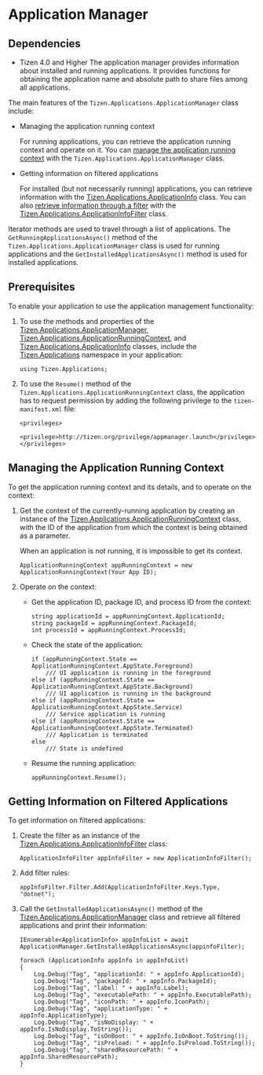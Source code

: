 
# Application Manager
## Dependencies

-   Tizen 4.0 and Higher
The application manager provides information about installed and running applications. It provides functions for obtaining the application name and absolute path to share files among all applications.

The main features of the `Tizen.Applications.ApplicationManager` class include:

-   Managing the application running context

    For running applications, you can retrieve the application running context and operate on it. You can [manage the application running context](#manage_context) with the `Tizen.Applications.ApplicationManager` class.

-   Getting information on filtered applications

    For installed (but not necessarily running) applications, you can retrieve information with the [Tizen.Applications.ApplicationInfo](https://developer.tizen.org/dev-guide/csapi/api/Tizen.Applications.ApplicationInfo.html) class. You can also [retrieve information through a filter](#filter) with the [Tizen.Applications.ApplicationInfoFilter](https://developer.tizen.org/dev-guide/csapi/api/Tizen.Applications.ApplicationInfoFilter.html) class.

Iterator methods are used to travel through a list of applications. The `GetRunningApplicationsAsync()` method of the `Tizen.Applications.ApplicationManager` class is used for running applications and the `GetInstalledApplicationsAsync()` method is used for installed applications.

## Prerequisites

To enable your application to use the application management functionality:

1.  To use the methods and properties of the [Tizen.Applications.ApplicationManager](https://developer.tizen.org/dev-guide/csapi/api/Tizen.Applications.ApplicationManager.html), [Tizen.Applications.ApplicationRunningContext](https://developer.tizen.org/dev-guide/csapi/api/Tizen.Applications.ApplicationRunningContext.html), and [Tizen.Applications.ApplicationInfo](https://developer.tizen.org/dev-guide/csapi/api/Tizen.Applications.ApplicationInfo.html) classes, include the [Tizen.Applications](https://developer.tizen.org/dev-guide/csapi/api/Tizen.Applications.html) namespace in your application:

    ``` 
    using Tizen.Applications;
    ```

2.  To use the `Resume()` method of the `Tizen.Applications.ApplicationRunningContext` class, the application has to request permission by adding the following privilege to the `tizen-manifest.xml` file:

    ``` 
    <privileges>
       <privilege>http://tizen.org/privilege/appmanager.launch</privilege>
    </privileges>
    ```

<a name="manage_context"></a>
## Managing the Application Running Context

To get the application running context and its details, and to operate on the context:

1.  Get the context of the currently-running application by creating an instance of the [Tizen.Applications.ApplicationRunningContext](https://developer.tizen.org/dev-guide/csapi/api/Tizen.Applications.ApplicationRunningContext.html) class, with the ID of the application from which the context is being obtained as a parameter.

    When an application is not running, it is impossible to get its context.

    ``` 
    ApplicationRunningContext appRunningContext = new ApplicationRunningContext(Your App ID);
    ```

2.  Operate on the context:
    -   Get the application ID, package ID, and process ID from the context:

        ``` 
        string applicationId = appRunningContext.ApplicationId;
        string packageId = appRunningContext.PackageId;
        int processId = appRunningContext.ProcessId;
        ```

    -   Check the state of the application:

        ``` 
        if (appRunningContext.State == ApplicationRunningContext.AppState.Foreground)
            /// UI application is running in the foreground
        else if (appRunningContext.State == ApplicationRunningContext.AppState.Background)
            /// UI application is running in the background
        else if (appRunningContext.State == ApplicationRunningContext.AppState.Service)
            /// Service application is running
        else if (appRunningContext.State == ApplicationRunningContext.AppState.Terminated)
            /// Application is terminated
        else
            /// State is undefined
        ```

    -   Resume the running application:

        ``` 
        appRunningContext.Resume();
        ```

<a name="filter"></a>
## Getting Information on Filtered Applications 

To get information on filtered applications:

1.  Create the filter as an instance of the [Tizen.Applications.ApplicationInfoFilter](https://developer.tizen.org/dev-guide/csapi/api/Tizen.Applications.ApplicationInfoFilter.html) class:

    ``` 
    ApplicationInfoFilter appInfoFilter = new ApplicationInfoFilter();
    ```

2.  Add filter rules:

    ``` 
    appInfoFilter.Filter.Add(ApplicationInfoFilter.Keys.Type, "dotnet");
    ```

3.  Call the `GetInstalledApplicationsAsync()` method of the [Tizen.Applications.ApplicationManager](https://developer.tizen.org/dev-guide/csapi/api/Tizen.Applications.ApplicationManager.html) class and retrieve all filtered applications and print their information:

    ``` 
    IEnumerable<ApplicationInfo> appInfoList = await ApplicationManager.GetInstalledApplicationsAsync(appinfoFilter);

    foreach (ApplicationInfo appInfo in appInfoList)
    {
        Log.Debug("Tag", "applicationId: " + appInfo.ApplicationId);
        Log.Debug("Tag", "packageId: " + appInfo.PackageId);
        Log.Debug("Tag", "label: " + appInfo.Label);
        Log.Debug("Tag", "executablePath: " + appInfo.ExecutablePath);
        Log.Debug("Tag", "iconPath: " + appInfo.IconPath);
        Log.Debug("Tag", "applicationType: " + appInfo.ApplicationType);
        Log.Debug("Tag", "isNoDisplay: " + appInfo.IsNoDisplay.ToString());
        Log.Debug("Tag", "isOnBoot: " + appInfo.IsOnBoot.ToString());
        Log.Debug("Tag", "isPreload: " + appInfo.IsPreload.ToString());
        Log.Debug("Tag", "sharedResourcePath: " + appInfo.SharedResourcePath);
    }
    ```

